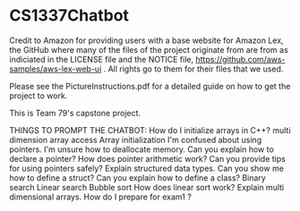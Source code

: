 # CS1337Chatbot
Credit to Amazon for providing users with a base website for Amazon Lex, the GitHub where many of the files of the project originate from are from as indiciated in the LICENSE file and the NOTICE file, https://github.com/aws-samples/aws-lex-web-ui . All rights go to them for their files that we used.

Please see the PictureInstructions.pdf for a detailed guide on how to get the project to work.

This is Team 79's capstone project.


THINGS TO PROMPT THE CHATBOT:
How do I initialize arrays in C++?
multi dimension array access
Array initialization
I'm confused about using pointers.
I'm unsure how to deallocate memory.
Can you explain how to declare a pointer?
How does pointer arithmetic work?
Can you provide tips for using pointers safely?
Explain structured data types.
Can you show me how to define a struct?
Can you explain how to define a class?
Binary search
Linear search
Bubble sort
How does linear sort work?
Explain multi dimensional arrays.
How do I prepare for exam1 ?
